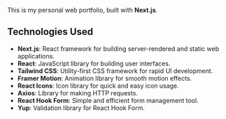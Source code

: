 This is my personal web portfolio, built with **Next.js**.

## Technologies Used
- **Next.js**: React framework for building server-rendered and static web applications.
- **React**: JavaScript library for building user interfaces.
- **Tailwind CSS**: Utility-first CSS framework for rapid UI development.
- **Framer Motion**: Animation library for smooth motion effects.
- **React Icons**: Icon library for quick and easy icon usage.
- **Axios**: Library for making HTTP requests.
- **React Hook Form**: Simple and efficient form management tool.
- **Yup**: Validation library for React Hook Form.